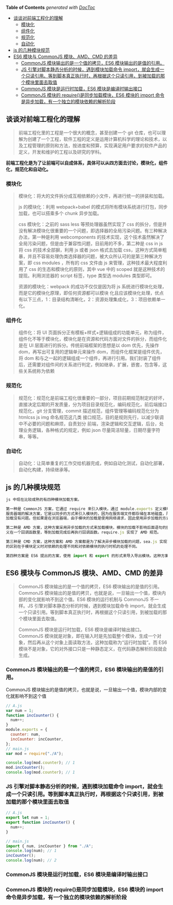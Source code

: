 <!-- START doctoc generated TOC please keep comment here to allow auto update -->
<!-- DON'T EDIT THIS SECTION, INSTEAD RE-RUN doctoc TO UPDATE -->
**Table of Contents**  *generated with [DocToc](https://github.com/thlorenz/doctoc)*

- [谈谈对前端工程化的理解](#%E8%B0%88%E8%B0%88%E5%AF%B9%E5%89%8D%E7%AB%AF%E5%B7%A5%E7%A8%8B%E5%8C%96%E7%9A%84%E7%90%86%E8%A7%A3)
  - [模块化](#%E6%A8%A1%E5%9D%97%E5%8C%96)
  - [组件化](#%E7%BB%84%E4%BB%B6%E5%8C%96)
  - [规范化](#%E8%A7%84%E8%8C%83%E5%8C%96)
  - [自动化](#%E8%87%AA%E5%8A%A8%E5%8C%96)
- [js 的几种模块规范](#js-%E7%9A%84%E5%87%A0%E7%A7%8D%E6%A8%A1%E5%9D%97%E8%A7%84%E8%8C%83)
- [ES6 模块与 CommonJS 模块、AMD、CMD 的差异](#es6-%E6%A8%A1%E5%9D%97%E4%B8%8E-commonjs-%E6%A8%A1%E5%9D%97amdcmd-%E7%9A%84%E5%B7%AE%E5%BC%82)
  - [CommonJS 模块输出的是一个值的拷贝，ES6 模块输出的是值的引用。](#commonjs-%E6%A8%A1%E5%9D%97%E8%BE%93%E5%87%BA%E7%9A%84%E6%98%AF%E4%B8%80%E4%B8%AA%E5%80%BC%E7%9A%84%E6%8B%B7%E8%B4%9Des6-%E6%A8%A1%E5%9D%97%E8%BE%93%E5%87%BA%E7%9A%84%E6%98%AF%E5%80%BC%E7%9A%84%E5%BC%95%E7%94%A8)
  - [JS 引擎对脚本静态分析的时候，遇到模块加载命令 import，就会生成一个只读引用。等到脚本真正执行时，再根据这个只读引用，到被加载的那个模块里面去取值](#js-%E5%BC%95%E6%93%8E%E5%AF%B9%E8%84%9A%E6%9C%AC%E9%9D%99%E6%80%81%E5%88%86%E6%9E%90%E7%9A%84%E6%97%B6%E5%80%99%E9%81%87%E5%88%B0%E6%A8%A1%E5%9D%97%E5%8A%A0%E8%BD%BD%E5%91%BD%E4%BB%A4-import%E5%B0%B1%E4%BC%9A%E7%94%9F%E6%88%90%E4%B8%80%E4%B8%AA%E5%8F%AA%E8%AF%BB%E5%BC%95%E7%94%A8%E7%AD%89%E5%88%B0%E8%84%9A%E6%9C%AC%E7%9C%9F%E6%AD%A3%E6%89%A7%E8%A1%8C%E6%97%B6%E5%86%8D%E6%A0%B9%E6%8D%AE%E8%BF%99%E4%B8%AA%E5%8F%AA%E8%AF%BB%E5%BC%95%E7%94%A8%E5%88%B0%E8%A2%AB%E5%8A%A0%E8%BD%BD%E7%9A%84%E9%82%A3%E4%B8%AA%E6%A8%A1%E5%9D%97%E9%87%8C%E9%9D%A2%E5%8E%BB%E5%8F%96%E5%80%BC)
  - [CommonJS 模块是运行时加载，ES6 模块是编译时输出接口](#commonjs-%E6%A8%A1%E5%9D%97%E6%98%AF%E8%BF%90%E8%A1%8C%E6%97%B6%E5%8A%A0%E8%BD%BDes6-%E6%A8%A1%E5%9D%97%E6%98%AF%E7%BC%96%E8%AF%91%E6%97%B6%E8%BE%93%E5%87%BA%E6%8E%A5%E5%8F%A3)
  - [CommonJS 模块的 require()是同步加载模块，ES6 模块的 import 命令是异步加载，有一个独立的模块依赖的解析阶段](#commonjs-%E6%A8%A1%E5%9D%97%E7%9A%84-require%E6%98%AF%E5%90%8C%E6%AD%A5%E5%8A%A0%E8%BD%BD%E6%A8%A1%E5%9D%97es6-%E6%A8%A1%E5%9D%97%E7%9A%84-import-%E5%91%BD%E4%BB%A4%E6%98%AF%E5%BC%82%E6%AD%A5%E5%8A%A0%E8%BD%BD%E6%9C%89%E4%B8%80%E4%B8%AA%E7%8B%AC%E7%AB%8B%E7%9A%84%E6%A8%A1%E5%9D%97%E4%BE%9D%E8%B5%96%E7%9A%84%E8%A7%A3%E6%9E%90%E9%98%B6%E6%AE%B5)

<!-- END doctoc generated TOC please keep comment here to allow auto update -->

## 谈谈对前端工程化的理解

> 前端工程化里的工程是一个很大的概念，甚至创建一个 git 仓库，也可以理解为创建了一个工程，软件工程的定义是运用计算机科学的理论和技术，以及工程管理的原则和方法，按进度和预算，实现满足用户要求的软件产品的定义，开发和维护的工程以及研究的学科。

**前端工程化是为了让前端可以自成体系，具体可以从四方面去讨论，模块化，组件化，规范化和自动化。**

### 模块化

> 模块化：将大的文件拆分成互相依赖的小文件，再进行统一的拼装和加载。
>
> js 的模块化：利用 webpack+babel 的模式将所有模块系统进行打包，同步加载，也可以搭乘多个 chunk 异步加载。
>
> css 模块化：之前的 sass less 等预处理器虽然实现了 css 的拆分，但是并没有解决模块化很重要的一个问题，即选择器的全局污染问题。有三种解决办法，第一种是利用 webcomponents 的技术实现，这个技术虽然解决了全局污染问题，但是由于兼容性问题，目前用的不多，第二种是 css in js 将 css 的技术全部摒，利用 js 或者 json 格式去加载 css，这种方式简单粗暴，并且不容易处理伪类选择器的问题，被大众所认可的是第三种解决方案，即 css modules ，所有的 css 文件由 js 来管理，这种技术最大程度利用了 css 的生态和模块化的原则，其中 vue 中的 scoped 就是这种技术的提现。利用浏览器的 script 标签，type 类型选 modules 类型即可。
>
> 资源的模块化：webpack 的成功不仅仅是因为将 js 系统进行模块化处理，而是它的模块化原理，即任何资源都可以模块
> 化且应该模块化处理，优点有以下三点，1：目录结构清晰化，2：资源处理集成化，3：项目依赖单一化。

### 组件化

> 组件化：将 UI 页面拆分正有模板+样式+逻辑组成的功能单元，称为组件，组件化不等于模块化，模块化是在资源和代码方面对文件的拆分，而组件化是在 UI 层面进行的拆分。传统前端框架的思想是以 dom 优先，先操作 dom，再写出可复用的逻辑单元来操作 dom，而组件化框架是组件优先，将 dom 和与之一起的逻辑组成一个组件，再进行引用。我们封装了组件后，还需要对组件间的关系进行判定，例如继承，扩展，嵌套，包含等，这些关系统称为依赖

### 规范化

> 规范化：规范化是前端工程化很重要的一部分，项目前期规范制定的好坏，直接决定后期的开发质量，分为项目目录规范化，编码规范化，前后端接口规范化，git 分支管理，commit 描述规范，组件管理等编码规范化分为 htmlcss js img 命名规范这几类 接口规范，目的是规则先行，以减少联调中不必要的问题和麻烦，自责划分 前端，渲染逻辑和交互逻辑，后台，处理业务逻辑，各种格式的规定，例如 json 尽量简洁轻量，日期尽量字符串，等等。

### 自动化

> 自动化：让简单重复的工作交给机器完成，例如自动化测试，自动化部署，自动化构建，持续继承等。

## js 的几种模块规范

```js
js 中现在比较成熟的有四种模块加载方案。

第一种是 CommonJS 方案，它通过 require 来引入模块，通过 module.exports 定义模块的输出接口。这种模块加载方案是
服务器端的解决方案，它是以同步的方式来引入模块的，因为在服务端文件都存储在本地磁盘，所以读取非常快，所以以同步的方式
加载没有问题。但如果是在浏览器端，由于模块的加载是使用网络请求，因此使用异步加载的方式更加合适。

第二种是 AMD 方案，这种方案采用异步加载的方式来加载模块，模块的加载不影响后面语句的执行，所有依赖这个模块的语句都定
义在一个回调函数里，等到加载完成后再执行回调函数。require.js 实现了 AMD 规范。

第三种是 CMD 方案，这种方案和 AMD 方案都是为了解决异步模块加载的问题，sea.js 实现了 CMD 规范。它和 require.js
的区别在于模块定义时对依赖的处理不同和对依赖模块的执行时机的处理不同。

第四种方案是 ES6 提出的方案，使用 import 和 export 的形式来导入导出模块。这种方案和上面三种方案都不同。
```

## ES6 模块与 CommonJS 模块、AMD、CMD 的差异

> CommonJS 模块输出的是一个值的拷贝，ES6 模块输出的是值的引用。CommonJS 模块输出的是值的拷贝，也就是说，一旦输出一个值，模块内部的变化就影响不到这个值。ES6 模块的运行机制与 CommonJS 不一样。JS 引擎对脚本静态分析的时候，遇到模块加载命令 import，就会生成一个只读引用。等到脚本真正执行时，再根据这个只读引用，到被加载的那个模块里面去取值。
>
> CommonJS 模块是运行时加载，ES6 模块是编译时输出接口。CommonJS 模块就是对象，即在输入时是先加载整个模块，生成一个对象，然后再从这个对象上面读取方法，这种加载称为“运行时加载”。而 ES6 模块不是对象，它的对外接口只是一种静态定义，在代码静态解析阶段就会生成。

### CommonJS 模块输出的是一个值的拷贝，ES6 模块输出的是值的引用。

CommonJS 模块输出的是值的拷贝，也就是说，一旦输出一个值，模块内部的变化就影响不到这个值

```js
// A.js
var num = 1;
function incCounter() {
  num++;
}
module.exports = {
  counter: num,
  incCounter: incCounter,
};
// main.js
var mod = require("./A");

console.log(mod.counter); // 1
mod.incCounter();
console.log(mod.counter); // 1
```

### JS 引擎对脚本静态分析的时候，遇到模块加载命令 import，就会生成一个只读引用。等到脚本真正执行时，再根据这个只读引用，到被加载的那个模块里面去取值

```js
// A.js
export let num = 1;
export function incCounter() {
  num++;
}

// main.js
import { num, incCounter } from "./A";
console.log(num); // 1
incCounter();
console.log(num); // 2
```

### CommonJS 模块是运行时加载，ES6 模块是编译时输出接口

### CommonJS 模块的 require()是同步加载模块，ES6 模块的 import 命令是异步加载，有一个独立的模块依赖的解析阶段
